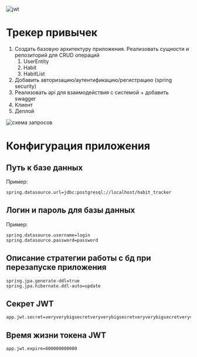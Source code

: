 ![jwt](https://img.shields.io/badge/JWT-000000?style=for-the-badge&logo=JSON%20web%20tokens&logoColor=white)

# Трекер привычек

1. Создать базовую архитектуру приложения. Реализовать сущности и репозиторий для CRUD операций
    1. UserEntity
    2. Habit  
    3. HabitList
2. Добавить авторизацию/аутентификацию/регистрацию (spring security)
3. Реализовать api для взаимодействия с системой + добавить swagger 
4. Клиент
5. Деплой

![схема запросов](https://sun9-88.userapi.com/impg/qKCBFcNbPy9bFTHYUo46jkP1PFZSUrkV5KQiug/rYUOznOjPRY.jpg?size=1280x599&quality=96&sign=dddc9a98260353489150229dbc5c5a2b&type=album)

# Конфигурация приложения

## Путь к базе данных

Пример:
```properties
spring.datasource.url=jdbc:postgresql://localhost/habit_tracker
```

## Логин и пароль для базы данных

Пример:
```properties
spring.datasource.username=login
spring.datasource.password=password
```

## Описание стратегии работы с бд при перезапуске приложения

```properties
spring.jpa.generate-ddl=true
spring.jpa.hibernate.ddl-auto=update
```

## Секрет JWT

```properties
app.jwt.secret=veryverybigsecretveryverybigsecretveryverybigsecretveryverybigsecretveryverybigsecretveryverybigsecret
```

## Время жизни токена JWT

```properties
app.jwt.expire=600000000000
```
